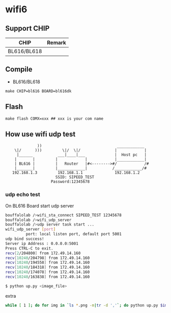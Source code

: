 # wifi6


## Support CHIP

|      CHIP        | Remark |
|:----------------:|:------:|
|BL616/BL618       |        |

## Compile

- BL616/BL618

```
make CHIP=bl616 BOARD=bl616dk
```

## Flash

```
make flash COMX=xxx ## xxx is your com name
```

## How use wifi udp test


```             
              ))                                 ____________
    \|/      )))         \|/  \|/               |            |
     |______           ___|____|___             |  Host pc   |
    |       |         |            |            |____________|
    | BL616 |         |   Router   |#<-------->#/            /#
    |_______|         |____________|           /____________/#   
   192.168.1.3         192.168.1.1              192.168.1.2    
                      SSID: SIPEED_TEST
                    Password:12345678
```

### udp echo test

On BL616 Board start udp server

```bash
bouffalolab />wifi_sta_connect SIPEED_TEST 12345678
bouffalolab />wifi_udp_server
bouffalolab />udp server task start ...
wifi_udp_server [port]
         port: local listen port, default port 5001
udp bind success!
Server ip Address : 0.0.0.0:5001
Press CTRL-C to exit.
recv[2/204800] from 172.49.14.160
recv[10240/204798] from 172.49.14.160
recv[10240/194558] from 172.49.14.160
recv[10240/184318] from 172.49.14.160
recv[10240/174078] from 172.49.14.160
recv[10240/163838] from 172.49.14.160

```

```bash
$ python up.py <image_file>

```

extra

```bash
while [ 1 ]; do for img in `ls *.png -m|tr -d ','`; do python up.py $img; sleep 1; done; done

```

